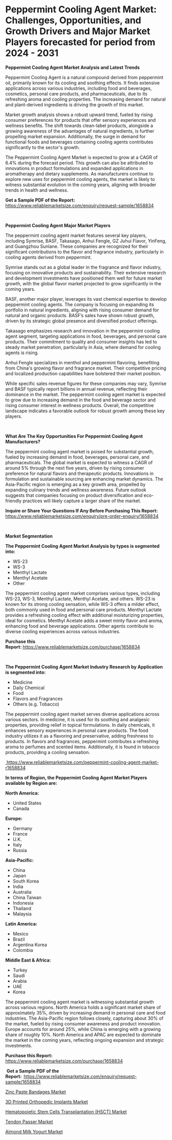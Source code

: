 <p><h1>Peppermint Cooling Agent Market: Challenges, Opportunities, and Growth Drivers and Major Market Players forecasted for period from 2024 - 2031</h1></p><p><strong>Peppermint Cooling Agent Market Analysis and Latest Trends</strong></p>
<p><p>Peppermint Cooling Agent is a natural compound derived from peppermint oil, primarily known for its cooling and soothing effects. It finds extensive applications across various industries, including food and beverages, cosmetics, personal care products, and pharmaceuticals, due to its refreshing aroma and cooling properties. The increasing demand for natural and plant-derived ingredients is driving the growth of this market.</p><p>Market growth analysis shows a robust upward trend, fueled by rising consumer preferences for products that offer sensory experiences and wellness benefits. The shift towards clean-label products, alongside a growing awareness of the advantages of natural ingredients, is further propelling market expansion. Additionally, the surge in demand for functional foods and beverages containing cooling agents contributes significantly to the sector's growth.</p><p>The Peppermint Cooling Agent Market is expected to grow at a CAGR of 6.4% during the forecast period. This growth can also be attributed to innovations in product formulations and expanded applications in aromatherapy and dietary supplements. As manufacturers continue to explore new uses for peppermint cooling agents, the market is likely to witness substantial evolution in the coming years, aligning with broader trends in health and wellness.</p></p>
<p><strong>Get a Sample PDF of the Report:&nbsp;</strong> <a href="https://www.reliablemarketsize.com/enquiry/request-sample/1658834?utm_campaign=1133&utm_medium=2&utm_source=Github&utm_content=ia&utm_term=28092024&utm_id=peppermint-cooling-agent">https://www.reliablemarketsize.com/enquiry/request-sample/1658834</a></p>
<p>&nbsp;</p>
<p><strong>Peppermint Cooling Agent Major Market Players</strong></p>
<p><p>The peppermint cooling agent market features several key players, including Symrise, BASF, Takasago, Anhui Fengle, GZ Juhui Flavor, YinFeng, and Guangzhou Sunlane. These companies are recognized for their significant contributions to the flavor and fragrance industry, particularly in cooling agents derived from peppermint.</p><p>Symrise stands out as a global leader in the fragrance and flavor industry, focusing on innovative products and sustainability. Their extensive research and development investments have positioned them well for future market growth, with the global flavor market projected to grow significantly in the coming years.</p><p>BASF, another major player, leverages its vast chemical expertise to develop peppermint cooling agents. The company is focusing on expanding its portfolio in natural ingredients, aligning with rising consumer demand for natural and organic products. BASF’s sales have shown robust growth, driven by its strategic global presence and diversified product offerings.</p><p>Takasago emphasizes research and innovation in the peppermint cooling agent segment, targeting applications in food, beverages, and personal care products. Their commitment to quality and consumer insights has led to steady market penetration, particularly in Asia, where demand for cooling agents is rising.</p><p>Anhui Fengle specializes in menthol and peppermint flavoring, benefiting from China's growing flavor and fragrance market. Their competitive pricing and localized production capabilities have bolstered their market position.</p><p>While specific sales revenue figures for these companies may vary, Symrise and BASF typically report billions in annual revenue, reflecting their dominance in the market. The peppermint cooling agent market is expected to grow due to increasing demand in the food and beverage sector and rising consumer interest in wellness products. Overall, the competitive landscape indicates a favorable outlook for robust growth among these key players.</p></p>
<p>&nbsp;</p>
<p><strong>What Are The Key Opportunities For Peppermint Cooling Agent Manufacturers?</strong></p>
<p><p>The peppermint cooling agent market is poised for substantial growth, fueled by increasing demand in food, beverages, personal care, and pharmaceuticals. The global market is expected to witness a CAGR of around 5% through the next five years, driven by rising consumer preference for natural flavors and therapeutic products. Innovations in formulation and sustainable sourcing are enhancing market dynamics. The Asia-Pacific region is emerging as a key growth area, propelled by expanding culinary trends and wellness awareness. Future outlook suggests that companies focusing on product diversification and eco-friendly practices will likely capture a larger share of the market.</p></p>
<p><strong>Inquire or Share Your Questions If Any Before Purchasing This Report:</strong> <a href="https://www.reliablemarketsize.com/enquiry/pre-order-enquiry/1658834?utm_campaign=1133&utm_medium=2&utm_source=Github&utm_content=ia&utm_term=28092024&utm_id=peppermint-cooling-agent">https://www.reliablemarketsize.com/enquiry/pre-order-enquiry/1658834</a></p>
<p>&nbsp;</p>
<p><strong>Market Segmentation</strong></p>
<p><strong>The Peppermint Cooling Agent Market Analysis by types is segmented into:</strong></p>
<p><ul><li>WS-23</li><li>WS-3</li><li>Menthyl Lactate</li><li>Menthyl Acetate</li><li>Other</li></ul></p>
<p><p>The peppermint cooling agent market comprises various types, including WS-23, WS-3, Menthyl Lactate, Menthyl Acetate, and others. WS-23 is known for its strong cooling sensation, while WS-3 offers a milder effect, both commonly used in food and personal care products. Menthyl Lactate provides a refreshing cooling effect with additional moisturizing properties, ideal for cosmetics. Menthyl Acetate adds a sweet minty flavor and aroma, enhancing food and beverage applications. Other agents contribute to diverse cooling experiences across various industries.</p></p>
<p><strong>Purchase this Report:&nbsp;</strong><a href="https://www.reliablemarketsize.com/purchase/1658834?utm_campaign=1133&utm_medium=2&utm_source=Github&utm_content=ia&utm_term=28092024&utm_id=peppermint-cooling-agent">https://www.reliablemarketsize.com/purchase/1658834</a></p>
<p>&nbsp;</p>
<p><strong>The Peppermint Cooling Agent Market Industry Research by Application is segmented into:</strong></p>
<p><ul><li>Medicine</li><li>Daily Chemical</li><li>Food</li><li>Flavors and Fragrances</li><li>Others (e.g. Tobacco)</li></ul></p>
<p><p>The peppermint cooling agent market serves diverse applications across various sectors. In medicine, it is used for its soothing and analgesic properties, providing relief in topical formulations. In daily chemicals, it enhances sensory experiences in personal care products. The food industry utilizes it as a flavoring and preservative, adding freshness to products. In flavors and fragrances, peppermint contributes a refreshing aroma to perfumes and scented items. Additionally, it is found in tobacco products, providing a cooling sensation.</p></p>
<p><a href="https://www.reliablemarketsize.com/peppermint-cooling-agent-market-r1658834?utm_campaign=1133&utm_medium=2&utm_source=Github&utm_content=ia&utm_term=28092024&utm_id=peppermint-cooling-agent">&nbsp;https://www.reliablemarketsize.com/peppermint-cooling-agent-market-r1658834</a></p>
<p><strong>In terms of Region, the Peppermint Cooling Agent Market Players available by Region are:</strong></p>
<p>
    <p> <strong> North America: </strong>
        <ul>
            <li>United States</li>
            <li>Canada</li>
        </ul>
        </p> 
    <p> <strong> Europe: </strong>
        <ul>
            <li>Germany</li>
            <li>France</li>
            <li>U.K.</li>
            <li>Italy</li>
            <li>Russia</li>
        </ul>
        </p> 
    <p> <strong> Asia-Pacific: </strong>
        <ul>
            <li>China</li>
            <li>Japan</li>
            <li>South Korea</li>
            <li>India</li>
            <li>Australia</li>
            <li>China Taiwan</li>
            <li>Indonesia</li>
            <li>Thailand</li>
            <li>Malaysia</li>
        </ul>
        </p> 
    <p> <strong> Latin America: </strong>
        <ul>
            <li>Mexico</li>
            <li>Brazil</li>
            <li>Argentina Korea</li>
            <li>Colombia</li>
        </ul>
        </p> 
    <p> <strong> Middle East & Africa: </strong>
        <ul>
            <li>Turkey</li>
            <li>Saudi</li>
            <li>Arabia</li>
            <li>UAE</li>
            <li>Korea</li>
        </ul>
    </p>
    </p>
<p><p>The peppermint cooling agent market is witnessing substantial growth across various regions. North America holds a significant market share of approximately 35%, driven by increasing demand in personal care and food industries. The Asia-Pacific region follows closely, capturing about 30% of the market, fueled by rising consumer awareness and product innovation. Europe accounts for around 25%, while China is emerging with a growing share of roughly 10%. North America and APAC are expected to dominate the market in the coming years, reflecting ongoing expansion and strategic investments.</p></p>
<p><strong>Purchase this Report: </strong><a href="https://www.reliablemarketsize.com/purchase/1658834?utm_campaign=1133&utm_medium=2&utm_source=Github&utm_content=ia&utm_term=28092024&utm_id=peppermint-cooling-agent">https://www.reliablemarketsize.com/purchase/1658834</a></p>
<p>&nbsp;<strong>Get a Sample PDF of the Report:&nbsp;&nbsp;</strong><a href="https://www.reliablemarketsize.com/enquiry/request-sample/1658834?utm_campaign=1133&utm_medium=2&utm_source=Github&utm_content=ia&utm_term=28092024&utm_id=peppermint-cooling-agent">https://www.reliablemarketsize.com/enquiry/request-sample/1658834</a></p>
<p><strong></strong></p>
<p><p><a href="https://www.linkedin.com/pulse/market-insights-global-zinc-paste-bandages-forecast-innovation-ictrf?trackingId=EZAfvj2UQWSw%2FR3yGwKHLw%3D%3D&utm_campaign=1133&utm_medium=2&utm_source=Github&utm_content=ia&utm_term=28092024&utm_id=peppermint-cooling-agent">Zinc Paste Bandages Market</a></p><p><a href="https://www.linkedin.com/pulse/3d-printed-orthopedic-implants-market-size-share-analysis-87htc?utm_campaign=1133&utm_medium=2&utm_source=Github&utm_content=ia&utm_term=28092024&utm_id=peppermint-cooling-agent">3D Printed Orthopedic Implants Market</a></p><p><a href="https://issuu.com/reportprime-2/docs/hematopoietic-stem-cells-transplant_d8d3474944810a?utm_campaign=1133&utm_medium=2&utm_source=Github&utm_content=ia&utm_term=28092024&utm_id=peppermint-cooling-agent">Hematopoietic Stem Cells Transplantation (HSCT) Market</a></p><p><a href="https://www.linkedin.com/pulse/market-dynamics-future-trends-global-tendon-passer-sector-wjcxf?trackingId=TtDX0QQhQIKL4PjlUHqxvg%3D%3D&utm_campaign=1133&utm_medium=2&utm_source=Github&utm_content=ia&utm_term=28092024&utm_id=peppermint-cooling-agent">Tendon Passer Market</a></p><p><a href="https://issuu.com/reportprime-2/docs/almond-milk-yogurt-market-size-2030_2b80b297afd0df?utm_campaign=1133&utm_medium=2&utm_source=Github&utm_content=ia&utm_term=28092024&utm_id=peppermint-cooling-agent">Almond Milk Yogurt Market</a></p></p>